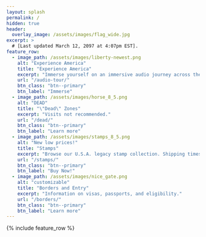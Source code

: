 ```yaml
---
layout: splash
permalink: /
hidden: true
header:
  overlay_image: /assets/images/flag_wide.jpg
excerpt: >
  # [Last updated March 12, 2097 at 4:07pm EST].
feature_row:
  - image_path: /assets/images/liberty-newest.png
    alt: "Experience America"
    title: "Experience America"
    excerpt: "Immerse yourself on an immersive audio journey across the United States with Maia and Dorian."
    url: "/audio-tour/"
    btn_class: "btn--primary"
    btn_label: "Immerse"
  - image_path: /assets/images/horse_8_5.png
    alt: "DEAD"
    title: "\"Dead\" Zones"
    excerpt: "Visits not recommended."
    url: "/dead/"
    btn_class: "btn--primary"
    btn_label: "Learn more"
  - image_path: /assets/images/stamps_8_5.png
    alt: "New low prices!"
    title: "Stamps"
    excerpt: "Browse our U.S.A. legacy stamp collection. Shipping times currently  delayed due to interstate embargos."
    url: "/stamps/"
    btn_class: "btn--primary"
    btn_label: "Buy Now!"
  - image_path: /assets/images/nice_gate.png
    alt: "customizable"
    title: "Borders and Entry"
    excerpt: "Information on visas, passports, and eligibility."
    url: "/borders/"
    btn_class: "btn--primary"
    btn_label: "Learn more"
---
```


{% include feature_row %}